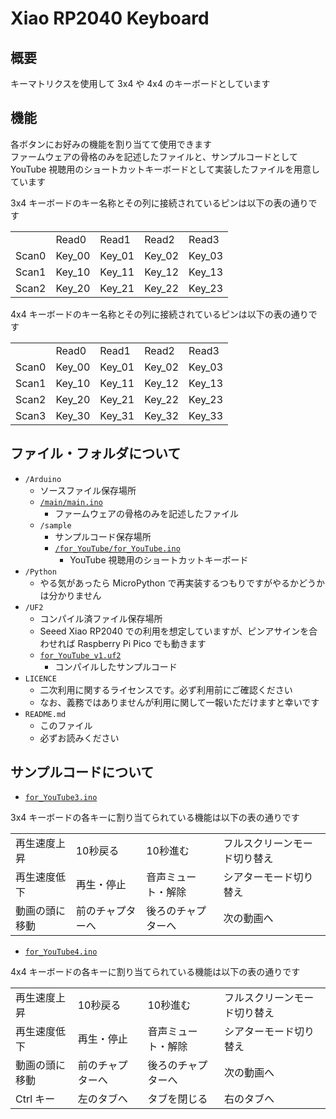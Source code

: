 # Xiao RP2040 Keyboard

## 概要

キーマトリクスを使用して 3x4 や 4x4 のキーボードとしています

## 機能

各ボタンにお好みの機能を割り当てて使用できます  
ファームウェアの骨格のみを記述したファイルと、サンプルコードとして YouTube 視聴用のショートカットキーボードとして実装したファイルを用意しています

3x4 キーボードのキー名称とその列に接続されているピンは以下の表の通りです

<table>
  <tr>
    <td></td> <td>Read0</td> <td>Read1</td> <td>Read2</td> <td>Read3</td>
  </tr>
  <tr>
    <td>Scan0</td> <td>Key_00</td> <td>Key_01</td> <td>Key_02</td> <td>Key_03</td>
  </tr>
  <tr>
    <td>Scan1</td> <td>Key_10</td> <td>Key_11</td> <td>Key_12</td> <td>Key_13</td>
  </tr>
  <tr>
    <td>Scan2</td> <td>Key_20</td> <td>Key_21</td> <td>Key_22</td> <td>Key_23</td>
  </tr>
</table>

4x4 キーボードのキー名称とその列に接続されているピンは以下の表の通りです

<table>
  <tr>
    <td></td> <td>Read0</td> <td>Read1</td> <td>Read2</td> <td>Read3</td>
  </tr>
  <tr>
    <td>Scan0</td> <td>Key_00</td> <td>Key_01</td> <td>Key_02</td> <td>Key_03</td>
  </tr>
  <tr>
    <td>Scan1</td> <td>Key_10</td> <td>Key_11</td> <td>Key_12</td> <td>Key_13</td>
  </tr>
  <tr>
    <td>Scan2</td> <td>Key_20</td> <td>Key_21</td> <td>Key_22</td> <td>Key_23</td>
  </tr>
  <tr>
    <td>Scan3</td> <td>Key_30</td> <td>Key_31</td> <td>Key_32</td> <td>Key_33</td>
  </tr>
</table>

## ファイル・フォルダについて

- `/Arduino`
  - ソースファイル保存場所
  - [`/main/main.ino`](./Arduino/main/main.ino)
    - ファームウェアの骨格のみを記述したファイル
  - `/sample`
    - サンプルコード保存場所
    - [`/for_YouTube/for_YouTube.ino`](./Arduino/sample/for_YouTube/for_YouTube.ino)
      - YouTube 視聴用のショートカットキーボード
- `/Python`
  - やる気があったら MicroPython で再実装するつもりですがやるかどうかは分かりません
- `/UF2`
  - コンパイル済ファイル保存場所
  - Seeed Xiao RP2040 での利用を想定していますが、ピンアサインを合わせれば Raspberry Pi Pico でも動きます
  - [`for_YouTube_v1.uf2`](./UF2/for_YouTube_v1.uf2)
    - コンパイルしたサンプルコード
- `LICENCE`
  - 二次利用に関するライセンスです。必ず利用前にご確認ください
  - なお、義務ではありませんが利用に関して一報いただけますと幸いです
- `README.md`
  - このファイル
  - 必ずお読みください

## サンプルコードについて

- [`for_YouTube3.ino`](./Arduino/sample/for_YouTube3/for_YouTube3.ino)

3x4 キーボードの各キーに割り当てられている機能は以下の表の通りです

<table>
  <tr>
    <td>再生速度上昇</td> <td>10秒戻る</td> <td>10秒進む</td> <td>フルスクリーンモード切り替え</td>
  </tr>
  <tr>
    <td>再生速度低下</td> <td>再生・停止</td> <td>音声ミュート・解除</td> <td>シアターモード切り替え</td>
  </tr>
  <tr>
    <td>動画の頭に移動</td> <td>前のチャプターへ</td> <td>後ろのチャプターへ</td> <td>次の動画へ</td>
  </tr>
</table>

- [`for_YouTube4.ino`](./Arduino/sample/for_YouTube4/for_YouTube4.ino)

4x4 キーボードの各キーに割り当てられている機能は以下の表の通りです

<table>
  <tr>
    <td>再生速度上昇</td> <td>10秒戻る</td> <td>10秒進む</td> <td>フルスクリーンモード切り替え</td>
  </tr>
  <tr>
    <td>再生速度低下</td> <td>再生・停止</td> <td>音声ミュート・解除</td> <td>シアターモード切り替え</td>
  </tr>
  <tr>
    <td>動画の頭に移動</td> <td>前のチャプターへ</td> <td>後ろのチャプターへ</td> <td>次の動画へ</td>
  </tr>
  <tr>
    <td>Ctrl キー</td> <td>左のタブへ</td> <td>タブを閉じる</td> <td>右のタブへ</td>
  </tr>
</table>
